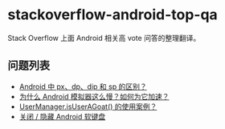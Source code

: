 # stackoverflow-android-top-qa

Stack Overflow 上面 Android 相关高 vote 问答的整理翻译。

## 问题列表

 - [Android 中 px、dp、dip 和 sp 的区别？](https://github.com/7bitex/stackoverflow-android-top-qa/blob/master/contents/difference-between-px-dp-dip-and-sp-in-android.md)
 - [为什么 Android 模拟器这么慢？如何为它加速？](https://github.com/7bitex/stackoverflow-android-top-qa/blob/master/contents/why-is-the-android-emulator-so-slow-how-can-we-speed-up-the-android-emulator.md)
 - [UserManager.isUserAGoat() 的使用案例？](https://github.com/7bitex/stackoverflow-android-top-qa/blob/master/contents/proper-use-cases-for-android-usermanager-isuseragoat.md)
 - [关闭 / 隐藏 Android 软键盘](https://github.com/7bitex/stackoverflow-android-top-qa/blob/master/contents/close-hide-the-android-soft-keyboard.md)
